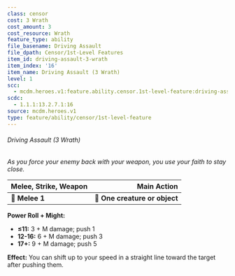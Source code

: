```yaml
---
class: censor
cost: 3 Wrath
cost_amount: 3
cost_resource: Wrath
feature_type: ability
file_basename: Driving Assault
file_dpath: Censor/1st-Level Features
item_id: driving-assault-3-wrath
item_index: '16'
item_name: Driving Assault (3 Wrath)
level: 1
scc:
  - mcdm.heroes.v1:feature.ability.censor.1st-level-feature:driving-assault-3-wrath
scdc:
  - 1.1.1:13.2.7.1:16
source: mcdm.heroes.v1
type: feature/ability/censor/1st-level-feature
---
```


###### Driving Assault (3 Wrath)

*As you force your enemy back with your weapon, you use your faith to stay close.*

| **Melee, Strike, Weapon** |               **Main Action** |
| ------------------------- | ----------------------------: |
| **📏 Melee 1**            | **🎯 One creature or object** |

**Power Roll + Might:**

- **≤11:** 3 + M damage; push 1
- **12-16:** 6 + M damage; push 3
- **17+:** 9 + M damage; push 5

**Effect:** You can shift up to your speed in a straight line toward the target after pushing them.
